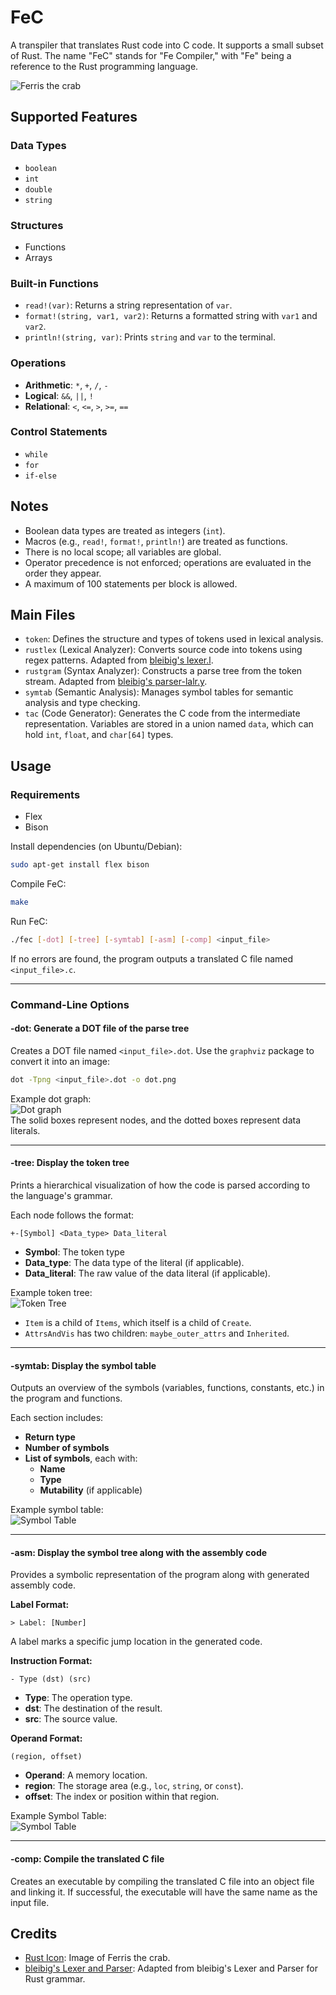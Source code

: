 # FeC  
A transpiler that translates Rust code into C code. It supports a small subset of Rust. The name "FeC" stands for "Fe Compiler," with "Fe" being a reference to the Rust programming language.

![Ferris the crab](images/rustacean.gif)  

## Supported Features  
### Data Types  
- `boolean`
- `int`  
- `double`  
- `string`  

### Structures  
- Functions  
- Arrays  

### Built-in Functions  
- `read!(var)`: Returns a string representation of `var`.  
- `format!(string, var1, var2)`: Returns a formatted string with `var1` and `var2`.  
- `println!(string, var)`: Prints `string` and `var` to the terminal.  

### Operations  
- **Arithmetic**: `*`, `+`, `/`, `-`  
- **Logical**: `&&`, `||`, `!`  
- **Relational**: `<`, `<=`, `>`, `>=`, `==`  

### Control Statements  
- `while`  
- `for`  
- `if-else`  

## Notes  
- Boolean data types are treated as integers (`int`).  
- Macros (e.g., `read!`, `format!`, `println!`) are treated as functions.  
- There is no local scope; all variables are global.  
- Operator precedence is not enforced; operations are evaluated in the order they appear.  
- A maximum of 100 statements per block is allowed.  

## Main Files  
- `token`: Defines the structure and types of tokens used in lexical analysis.  
- `rustlex` (Lexical Analyzer): Converts source code into tokens using regex patterns. Adapted from [bleibig's lexer.l](https://github.com/bleibig/rust-grammar/blob/master/lexer.l).  
- `rustgram` (Syntax Analyzer): Constructs a parse tree from the token stream. Adapted from [bleibig's parser-lalr.y](https://github.com/bleibig/rust-grammar/blob/master/parser-lalr.y).  
- `symtab` (Semantic Analysis): Manages symbol tables for semantic analysis and type checking.  
- `tac` (Code Generator): Generates the C code from the intermediate representation. Variables are stored in a union named `data`, which can hold `int`, `float`, and `char[64]` types.  

## Usage  
### Requirements  
- Flex  
- Bison  

Install dependencies (on Ubuntu/Debian):  
```sh  
sudo apt-get install flex bison  
```  

Compile FeC:  
```sh  
make  
```  

Run FeC:  
```sh  
./fec [-dot] [-tree] [-symtab] [-asm] [-comp] <input_file>  
```  

If no errors are found, the program outputs a translated C file named `<input_file>.c`.  

---

### Command-Line Options  
#### **-dot**: Generate a DOT file of the parse tree  
Creates a DOT file named `<input_file>.dot`. Use the `graphviz` package to convert it into an image:  
```sh  
dot -Tpng <input_file>.dot -o dot.png  
```  

Example dot graph:  
![Dot graph](images/dot.png)  
The solid boxes represent nodes, and the dotted boxes represent data literals.

---

#### **-tree**: Display the token tree  
Prints a hierarchical visualization of how the code is parsed according to the language's grammar.  

Each node follows the format:  
```  
+-[Symbol] <Data_type> Data_literal
```  
- **Symbol**: The token type
- **Data_type**: The data type of the literal (if applicable).
- **Data_literal**: The raw value of the data literal (if applicable).

Example token tree:  
![Token Tree](images/tree.png)  
- `Item` is a child of `Items`, which itself is a child of `Create`.  
- `AttrsAndVis` has two children: `maybe_outer_attrs` and `Inherited`.  

---

#### **-symtab**: Display the symbol table  
Outputs an overview of the symbols (variables, functions, constants, etc.) in the program and functions.  

Each section includes:  
- **Return type**  
- **Number of symbols**  
- **List of symbols**, each with:  
  - **Name**  
  - **Type**  
  - **Mutability** (if applicable)  

Example symbol table:  
![Symbol Table](images/symtab.png)  

---

#### **-asm**: Display the symbol tree along with the assembly code  
Provides a symbolic representation of the program along with generated assembly code.  

**Label Format:**  
```  
> Label: [Number]  
```  
A label marks a specific jump location in the generated code.  

**Instruction Format:**  
```  
- Type (dst) (src)  
```  
- **Type**: The operation type.  
- **dst**: The destination of the result.  
- **src**: The source value.  

**Operand Format:**  
```  
(region, offset)  
```  
- **Operand**: A memory location.  
- **region**: The storage area (e.g., `loc`, `string`, or `const`).  
- **offset**: The index or position within that region.  

Example Symbol Table:  
![Symbol Table](images/asm.png)  

---

#### **-comp**: Compile the translated C file  
Creates an executable by compiling the translated C file into an object file and linking it. If successful, the executable will have the same name as the input file.

## Credits  
- [Rust Icon](https://rustacean.net): Image of Ferris the crab.
- [bleibig's Lexer and Parser](https://github.com/bleibig/rust-grammar/blob/master): Adapted from bleibig's Lexer and Parser for Rust grammar.
